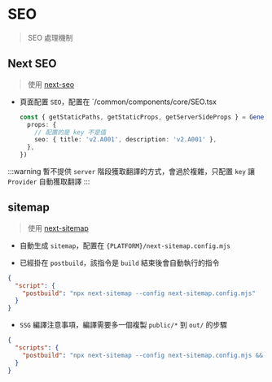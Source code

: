 # SEO

> SEO 處理機制

## Next SEO

> 使用 [next-seo](https://github.com/garmeeh/next-seo)

- 頁面配置 `SEO`，配置在 `/common/components/core/SEO.tsx

  ```ts
  const { getStaticPaths, getStaticProps, getServerSideProps } = GenerateSideProps({
    props: {
      // 配置的是 key 不是值
      seo: { title: 'v2.A001', description: 'v2.A001' },
    },
  })
  ```

:::warning
暫不提供 `server` 階段獲取翻譯的方式，會過於複雜，只配置 `key` 讓 `Provider` 自動獲取翻譯
:::

## sitemap

> 使用 [next-sitemap](https://www.npmjs.com/package/next-sitemap)

- 自動生成 `sitemap`，配置在 `{PLATFORM}/next-sitemap.config.mjs`

- 已經掛在 `postbuild`，該指令是 `build` 結束後會自動執行的指令

```json
{
  "script": {
    "postbuild": "npx next-sitemap --config next-sitemap.config.mjs"
  }
}
```

- `SSG` 編譯注意事項，編譯需要多一個複製 `public/*` 到 `out/` 的步驟

```json
{
  "scripts": {
    "postbuild": "npx next-sitemap --config next-sitemap.config.mjs && cp -r ./public/* ./out/"
  }
}
```
